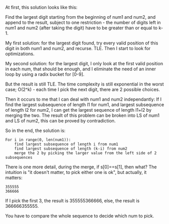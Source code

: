 At first, this solution looks like this:

Find the largest digit starting from the beginning of num1 and num2, and append to the result, subject to one restriction - the number of digits left in num1 and num2 (after taking the digit) have to be greater than or equal to k-1.

My first solution: for the largest digit found, try every valid position of this digit in both num1 and num2, and recurse. TLE. Then I start to look for optimizations.

My second solution: for the largest digit, I only look at the first valid position in each num, that should be enough, and I eliminate the need of an inner loop by using a radix bucket for [0-9].

But the result is still TLE. The time complexity is still exponential in the worst case; O(2^k) - each time I pick the next digit, there are 2 possible choices.

Then it occurs to me that I can deal with num1 and num2 independantly: If I find the largest subsequence of length l1 for num1, and largest subsequence of length l2 for num2, I can get the largest sequence of length l1+l2 by merging the two. The result of this problem can be broken into LS of num1 and LS of num2, this can be proved by contradiction.

So in the end, the solution is:

    For i in range(0, len(num1)):
    	find largest subsequence of length i from num1
    	find largest subsequence of length (k-i) from num2
    	merge the 2 by picking the larger value from the left side of 2 subsequences

There is one more detail, during the merge, if s[0]==s[1], then what? The intuition is "it doesn't matter, to pick either one is ok", but actually, it matters:

    355555
    366666

If I pick the first 3, the result is 355555366666, else, the result is 366666355555.

You have to compare the whole sequence to decide which num to pick.
